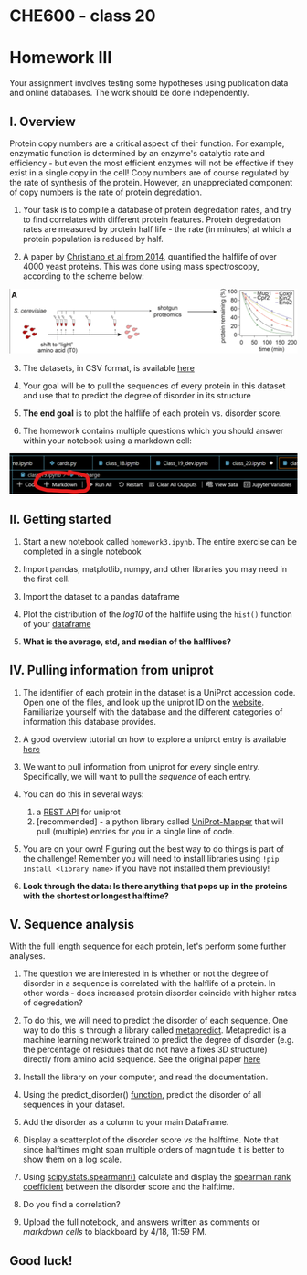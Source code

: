 # CHE600 - class 20

# Homework III

Your assignment involves testing some hypotheses using publication data and online databases. The work should be done independently.

## I. Overview

Protein copy numbers are a critical aspect of their function. For example, enzymatic function is determined by an enzyme's catalytic rate and efficiency - but even the most efficient enzymes will not be effective if they exist in a single copy in the cell! Copy numbers are of course regulated by the rate of synthesis of the protein. However, an unappreciated component of copy numbers is the rate of protein degredation. 

1. Your task is to compile a database of protein degredation rates, and try to find correlates with different protein features. Protein degredation rates are measured by protein half life - the rate (in minutes) at which a protein population is reduced by half.

2. A paper by [Christiano et al from 2014](https://doi.org/10.1016/j.celrep.2014.10.065), quantified the halflife of over 4000 yeast proteins. This was done using mass spectroscopy, according to the scheme below:

<img src="./images/experiment_scheme.png" width=650>

3. The datasets, in CSV format, is available [here](./files/Christiano_etal_halflife.csv)

4. Your goal will be to pull the sequences of every protein in this dataset and use that to predict the degree of disorder in its structure

5. **The end goal** is to plot the halflife of each protein vs. disorder score.

6. The homework contains multiple questions which you should answer within your notebook using a markdown cell:

<img src="./images/md_cell.png" width=650>


## II. Getting started

1. Start a new notebook called ```homework3.ipynb```. The entire exercise can be completed in a single notebook

2. Import pandas, matplotlib, numpy, and other libraries you may need in the first cell.

3. Import the dataset to a pandas dataframe

4. Plot the distribution of the _log10_ of the halflife using the ```hist()``` function of your [dataframe](https://pandas.pydata.org/docs/reference/api/pandas.Series.hist.html)

5. **What is the average, std, and median of the halflives?**

## IV. Pulling information from uniprot

1. The identifier of each protein in the dataset is a UniProt accession code. Open one of the files, and look up the uniprot ID on the [website](https://uniprot.org). Familiarize yourself with the database and the different categories of information this database provides.

2. A good overview tutorial on how to explore a uniprot entry is available [here](https://www.youtube.com/watch?v=BHu88Sv--mc)

3. We want to pull information from uniprot for every single entry. Specifically, we will want to pull the _sequence_ of each entry.

2. You can do this in several ways:
    1. a [REST API](https://www.uniprot.org/help/api_queries) for uniprot 
    2. [recommended] - a python library called [UniProt-Mapper](https://david-araripe.github.io/UniProtMapper/stable/index.html) that will pull (multiple) entries for you in a single line of code.

3. You are on your own! Figuring out the best way to do things is part of the challenge! Remember you will need to install libraries using ```!pip install <library name>``` if you have not installed them previously!

4. **Look through the data: Is there anything that pops up in the proteins with the shortest or longest halftime?**

## V. Sequence analysis

With the full length sequence for each protein, let's perform some further analyses. 

1. The question we are interested in is whether or not the degree of disorder in a sequence is correlated with the halflife of a protein. In other words - does increased protein disorder coincide with higher rates of degredation?

2. To do this, we will need to predict the disorder of each sequence. One way to do this is through a library called [metapredict](https://metapredict.readthedocs.io/en/latest/getting_started.html). Metapredict is a machine learning network trained to predict the degree of disorder (e.g. the percentage of residues that do not have a fixes 3D structure) directly from amino acid sequence. See the original paper [here](https://www.biorxiv.org/content/10.1101/2024.11.05.622168v1)

3. Install the library on your computer, and read the documentation. 

4. Using the predict_disorder() [function](https://metapredict.readthedocs.io/en/latest/usage/api.html#metapredict.meta.predict_disorder), predict the disorder of all sequences in your dataset. 

5. Add the disorder as a column to your main DataFrame.

6. Display a scatterplot of the disorder score _vs_ the halftime. Note that since halftimes might span multiple orders of magnitude it is better to show them on a log scale.

7. Using [scipy.stats.spearmanr()](https://docs.scipy.org/doc/scipy/reference/generated/scipy.stats.spearmanr.html) calculate and display the [spearman rank coefficient](https://en.wikipedia.org/wiki/Spearman%27s_rank_correlation_coefficient) between the disorder score and the halftime.

8. Do you find a correlation? 

9. Upload the full notebook, and answers written as comments or _markdown cells_ to blackboard by 4/18, 11:59 PM.

## Good luck!

